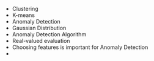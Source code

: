 
- Clustering
- K-means
- Anomaly Detection 
- Gaussian Distribution
- Anomaly Detection Algorithm
- Real-valued evaluation
- Choosing features is important for Anomaly Detection
- 